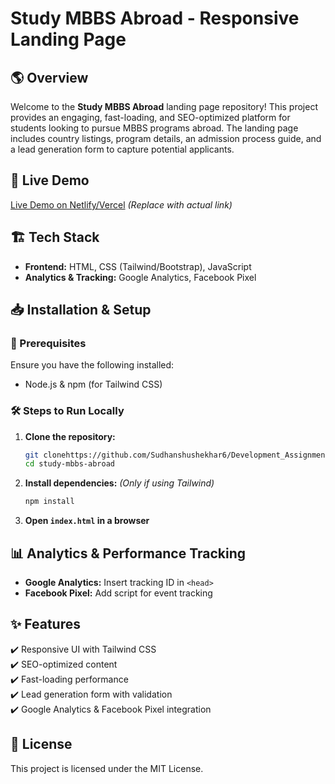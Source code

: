 
# Study MBBS Abroad - Responsive Landing Page

## 🌎 Overview
Welcome to the **Study MBBS Abroad** landing page repository! This project provides an engaging, fast-loading, and SEO-optimized platform for students looking to pursue MBBS programs abroad. The landing page includes country listings, program details, an admission process guide, and a lead generation form to capture potential applicants.

## 🚀 Live Demo
[Live Demo on Netlify/Vercel](#) *(Replace with actual link)*

## 🏗 Tech Stack
- **Frontend:** HTML, CSS (Tailwind/Bootstrap), JavaScript
- **Analytics & Tracking:** Google Analytics, Facebook Pixel

## 📥 Installation & Setup
### 🔧 Prerequisites
Ensure you have the following installed:
- Node.js & npm (for Tailwind CSS)

### 🛠 Steps to Run Locally
1. **Clone the repository:**
   ```sh
   git clonehttps://github.com/Sudhanshushekhar6/Development_Assignment.git
   cd study-mbbs-abroad
   ```
2. **Install dependencies:** *(Only if using Tailwind)*
   ```sh
   npm install
   ```
3. **Open `index.html` in a browser**

## 📊 Analytics & Performance Tracking
- **Google Analytics:** Insert tracking ID in `<head>`
- **Facebook Pixel:** Add script for event tracking

## ✨ Features
✔️ Responsive UI with Tailwind CSS  
✔️ SEO-optimized content  
✔️ Fast-loading performance  
✔️ Lead generation form with validation  
✔️ Google Analytics & Facebook Pixel integration  

## 📜 License
This project is licensed under the MIT License.


